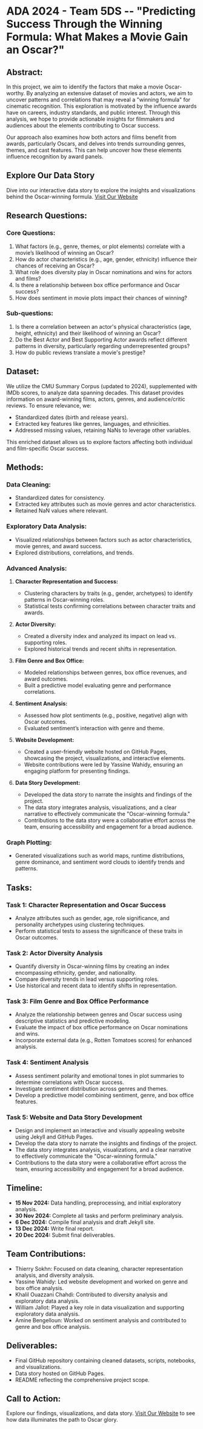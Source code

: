 # ADA 2024 - Team 5DS -- "Predicting Success Through the Winning Formula: What Makes a Movie Gain an Oscar?"

## Abstract:
In this project, we aim to identify the factors that make a movie Oscar-worthy. By analyzing an extensive dataset of movies and actors, we aim to uncover patterns and correlations that may reveal a "winning formula" for cinematic recognition. This exploration is motivated by the influence awards have on careers, industry standards, and public interest. Through this analysis, we hope to provide actionable insights for filmmakers and audiences about the elements contributing to Oscar success.

Our approach also examines how both actors and films benefit from awards, particularly Oscars, and delves into trends surrounding genres, themes, and cast features. This can help uncover how these elements influence recognition by award panels.

## Explore Our Data Story
Dive into our interactive data story to explore the insights and visualizations behind the Oscar-winning formula. [Visit Our Website](https://epfl-ada.github.io/ada-2024-project-5ds/#top)

## Research Questions:
### Core Questions:
1. What factors (e.g., genre, themes, or plot elements) correlate with a movie’s likelihood of winning an Oscar?
2. How do actor characteristics (e.g., age, gender, ethnicity) influence their chances of receiving an Oscar?
3. What role does diversity play in Oscar nominations and wins for actors and films?
4. Is there a relationship between box office performance and Oscar success?
5. How does sentiment in movie plots impact their chances of winning?

### Sub-questions:
1. Is there a correlation between an actor's physical characteristics (age, height, ethnicity) and their likelihood of winning an Oscar?
2. Do the Best Actor and Best Supporting Actor awards reflect different patterns in diversity, particularly regarding underrepresented groups?
3. How do public reviews translate a movie's prestige?

## Dataset:
We utilize the CMU Summary Corpus (updated to 2024), supplemented with IMDb scores, to analyze data spanning decades. This dataset provides information on award-winning films, actors, genres, and audience/critic reviews. To ensure relevance, we:

- Standardized dates (birth and release years).
- Extracted key features like genres, languages, and ethnicities.
- Addressed missing values, retaining NaNs to leverage other variables.

This enriched dataset allows us to explore factors affecting both individual and film-specific Oscar success.

## Methods:
### Data Cleaning:
- Standardized dates for consistency.
- Extracted key attributes such as movie genres and actor characteristics.
- Retained NaN values where relevant.

### Exploratory Data Analysis:
- Visualized relationships between factors such as actor characteristics, movie genres, and award success.
- Explored distributions, correlations, and trends.

### Advanced Analysis:
1. **Character Representation and Success:**
   - Clustering characters by traits (e.g., gender, archetypes) to identify patterns in Oscar-winning roles.
   - Statistical tests confirming correlations between character traits and awards.

2. **Actor Diversity:**
   - Created a diversity index and analyzed its impact on lead vs. supporting roles.
   - Explored historical trends and recent shifts in representation.

3. **Film Genre and Box Office:**
   - Modeled relationships between genres, box office revenues, and award outcomes.
   - Built a predictive model evaluating genre and performance correlations.

4. **Sentiment Analysis:**
   - Assessed how plot sentiments (e.g., positive, negative) align with Oscar outcomes.
   - Evaluated sentiment’s interaction with genre and theme.

5. **Website Development:**
   - Created a user-friendly website hosted on GitHub Pages, showcasing the project, visualizations, and interactive elements.
   - Website contributions were led by Yassine Wahidy, ensuring an engaging platform for presenting findings.

6. **Data Story Development:**
   - Developed the data story to narrate the insights and findings of the project.
   - The data story integrates analysis, visualizations, and a clear narrative to effectively communicate the "Oscar-winning formula."
   - Contributions to the data story were a collaborative effort across the team, ensuring accessibility and engagement for a broad audience.

### Graph Plotting:
- Generated visualizations such as world maps, runtime distributions, genre dominance, and sentiment word clouds to identify trends and patterns.

## Tasks:
### Task 1: Character Representation and Oscar Success
- Analyze attributes such as gender, age, role significance, and personality archetypes using clustering techniques.
- Perform statistical tests to assess the significance of these traits in Oscar outcomes.

### Task 2: Actor Diversity Analysis
- Quantify diversity in Oscar-winning films by creating an index encompassing ethnicity, gender, and nationality.
- Compare diversity trends in lead versus supporting roles.
- Use historical and recent data to identify shifts in representation.

### Task 3: Film Genre and Box Office Performance
- Analyze the relationship between genres and Oscar success using descriptive statistics and predictive modeling.
- Evaluate the impact of box office performance on Oscar nominations and wins.
- Incorporate external data (e.g., Rotten Tomatoes scores) for enhanced analysis.

### Task 4: Sentiment Analysis
- Assess sentiment polarity and emotional tones in plot summaries to determine correlations with Oscar success.
- Investigate sentiment distribution across genres and themes.
- Develop a predictive model combining sentiment, genre, and box office features.

### Task 5: Website and Data Story Development
- Design and implement an interactive and visually appealing website using Jekyll and GitHub Pages.
- Develop the data story to narrate the insights and findings of the project.
- The data story integrates analysis, visualizations, and a clear narrative to effectively communicate the "Oscar-winning formula."
- Contributions to the data story were a collaborative effort across the team, ensuring accessibility and engagement for a broad audience.

## Timeline:
- **15 Nov 2024:** Data handling, preprocessing, and initial exploratory analysis.
- **30 Nov 2024:** Complete all tasks and perform preliminary analysis.
- **6 Dec 2024:** Compile final analysis and draft Jekyll site.
- **13 Dec 2024:** Write final report.
- **20 Dec 2024:** Submit final deliverables.

## Team Contributions:
- Thierry Sokhn: Focused on data cleaning, character representation analysis, and diversity analysis.
- Yassine Wahidy: Led website development and worked on genre and box office analysis.
- Khalil Ouazzani Chahdi: Contributed to diversity analysis and exploratory data analysis.
- William Jallot: Played a key role in data visualization and supporting exploratory data analysis.
- Amine Bengelloun: Worked on sentiment analysis and contributed to genre and box office analysis.

## Deliverables:
- Final GitHub repository containing cleaned datasets, scripts, notebooks, and visualizations.
- Data story hosted on GitHub Pages.
- README reflecting the comprehensive project scope.

## Call to Action:
Explore our findings, visualizations, and data story. [Visit Our Website](https://epfl-ada.github.io/ada-2024-project-5ds/#top) to see how data illuminates the path to Oscar glory.
